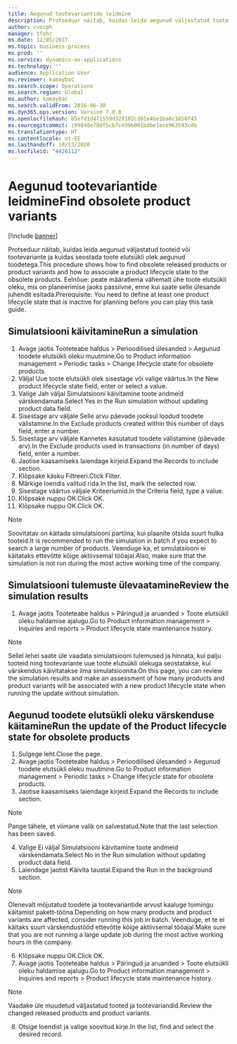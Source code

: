 ```yaml
---
title: Aegunud tootevariantide leidmine
description: Protseduur näitab, kuidas leida aegunud väljastatud tooteid või tootevariante ja kuidas seostada toote elutsükli olek aegunud toodetega.
author: cvocph
manager: tfehr
ms.date: 12/05/2017
ms.topic: business-process
ms.prod: ''
ms.service: dynamics-ax-applications
ms.technology: ''
audience: Application User
ms.reviewer: kamaybac
ms.search.scope: Operations
ms.search.region: Global
ms.author: kamaybac
ms.search.validFrom: 2016-06-30
ms.dyn365.ops.version: Version 7.0.0
ms.openlocfilehash: b5efd1d471559d320102cd81e4be1ba8c1858f45
ms.sourcegitcommit: 199848e78df5cb7c439b001bdbe1ece963593cdb
ms.translationtype: HT
ms.contentlocale: et-EE
ms.lasthandoff: 10/13/2020
ms.locfileid: "4426112"
---
```

# <a name="find-obsolete-product-variants"></a><span data-ttu-id="cd797-103">Aegunud tootevariantide leidmine</span><span class="sxs-lookup"><span data-stu-id="cd797-103">Find obsolete product variants</span></span> 

[!include [banner](../../includes/banner.md)]

<span data-ttu-id="cd797-104">Protseduur näitab, kuidas leida aegunud väljastatud tooteid või tootevariante ja kuidas seostada toote elutsükli olek aegunud toodetega.</span><span class="sxs-lookup"><span data-stu-id="cd797-104">This procedure shows how to find obsolete released products or product variants and how to associate a product lifecycle state to the obsolete products.</span></span> <span data-ttu-id="cd797-105">Eelnõue: peate määratlema vähemalt ühe toote elutsükli oleku, mis on planeerimise jaoks passiivne, enne kui saate selle ülesande juhendit esitada.</span><span class="sxs-lookup"><span data-stu-id="cd797-105">Prerequisite: You need to define at least one product lifecycle state that is inactive for planning before you can play this task guide.</span></span>


## <a name="run-a-simulation"></a><span data-ttu-id="cd797-106">Simulatsiooni käivitamine</span><span class="sxs-lookup"><span data-stu-id="cd797-106">Run a simulation</span></span>
1. <span data-ttu-id="cd797-107">Avage jaotis Tooteteabe haldus > Perioodilised ülesanded > Aegunud toodete elutsükli oleku muutmine.</span><span class="sxs-lookup"><span data-stu-id="cd797-107">Go to Product information management > Periodic tasks > Change lifecycle state for obsolete products.</span></span>
2. <span data-ttu-id="cd797-108">Väljal Uue toote elutsükli olek sisestage või valige väärtus.</span><span class="sxs-lookup"><span data-stu-id="cd797-108">In the New product lifecycle state field, enter or select a value.</span></span>
3. <span data-ttu-id="cd797-109">Valige Jah väljal Simulatsiooni käivitamine toote andmeid värskendamata.</span><span class="sxs-lookup"><span data-stu-id="cd797-109">Select Yes in the Run simulation without updating product data field.</span></span>
4. <span data-ttu-id="cd797-110">Sisestage arv väljale Selle arvu päevade jooksul loodud toodete välistamine.</span><span class="sxs-lookup"><span data-stu-id="cd797-110">In the Exclude products created within this number of days field, enter a number.</span></span>
5. <span data-ttu-id="cd797-111">Sisestage arv väljale Kannetes kasutatud toodete välistamine (päevade arv).</span><span class="sxs-lookup"><span data-stu-id="cd797-111">In the Exclude products used in transactions (in number of days) field, enter a number.</span></span>
6. <span data-ttu-id="cd797-112">Jaotise kaasamiseks laiendage kirjeid.</span><span class="sxs-lookup"><span data-stu-id="cd797-112">Expand the Records to include section.</span></span>
7. <span data-ttu-id="cd797-113">Klõpsake käsku Filtreeri.</span><span class="sxs-lookup"><span data-stu-id="cd797-113">Click Filter.</span></span>
8. <span data-ttu-id="cd797-114">Märkige loendis valitud rida.</span><span class="sxs-lookup"><span data-stu-id="cd797-114">In the list, mark the selected row.</span></span>
9. <span data-ttu-id="cd797-115">Sisestage väärtus väljale Kriteeriumid.</span><span class="sxs-lookup"><span data-stu-id="cd797-115">In the Criteria field, type a value.</span></span>
10. <span data-ttu-id="cd797-116">Klõpsake nuppu OK.</span><span class="sxs-lookup"><span data-stu-id="cd797-116">Click OK.</span></span>
11. <span data-ttu-id="cd797-117">Klõpsake nuppu OK.</span><span class="sxs-lookup"><span data-stu-id="cd797-117">Click OK.</span></span>

> [!NOTE]
> <span data-ttu-id="cd797-118">Soovitatav on käitada simulatsiooni partiina, kui plaanite otsida suurt hulka tooteid.</span><span class="sxs-lookup"><span data-stu-id="cd797-118">It is recommended to run the simulation in batch if you expect to search a large number of products.</span></span> <span data-ttu-id="cd797-119">Veenduge ka, et simulatsiooni ei käitataks ettevõtte kõige aktiivsemal tööajal.</span><span class="sxs-lookup"><span data-stu-id="cd797-119">Also, make sure that the simulation is not run during the most active working time of the company.</span></span>  

## <a name="review-the-simulation-results"></a><span data-ttu-id="cd797-120">Simulatsiooni tulemuste ülevaatamine</span><span class="sxs-lookup"><span data-stu-id="cd797-120">Review the simulation results</span></span>
1. <span data-ttu-id="cd797-121">Avage jaotis Tooteteabe haldus > Päringud ja aruanded > Toote elutsükli oleku haldamise ajalugu.</span><span class="sxs-lookup"><span data-stu-id="cd797-121">Go to Product information management > Inquiries and reports > Product lifecycle state maintenance history.</span></span>
   
> [!NOTE]
> <span data-ttu-id="cd797-122">Sellel lehel saate üle vaadata simulatsiooni tulemused ja hinnata, kui palju tooteid ning tootevariante uue toote elutsükli olekuga seostatakse, kui värskendus käivitatakse ilma simulatsioonita.</span><span class="sxs-lookup"><span data-stu-id="cd797-122">On this page, you can review the simulation results and make an assessment of how many products and product variants will be associated with a new product lifecycle state when running the update without simulation.</span></span>  

## <a name="run-the-update-of-the-product-lifecycle-state-for-obsolete-products"></a><span data-ttu-id="cd797-123">Aegunud toodete elutsükli oleku värskenduse käitamine</span><span class="sxs-lookup"><span data-stu-id="cd797-123">Run the update of the Product lifecycle state for obsolete products</span></span>
1. <span data-ttu-id="cd797-124">Sulgege leht.</span><span class="sxs-lookup"><span data-stu-id="cd797-124">Close the page.</span></span>
2. <span data-ttu-id="cd797-125">Avage jaotis Tooteteabe haldus > Perioodilised ülesanded > Aegunud toodete elutsükli oleku muutmine.</span><span class="sxs-lookup"><span data-stu-id="cd797-125">Go to Product information management > Periodic tasks > Change lifecycle state for obsolete products.</span></span>
3. <span data-ttu-id="cd797-126">Jaotise kaasamiseks laiendage kirjeid.</span><span class="sxs-lookup"><span data-stu-id="cd797-126">Expand the Records to include section.</span></span>

> [!NOTE]
> <span data-ttu-id="cd797-127">Pange tähele, et viimane valik on salvestatud.</span><span class="sxs-lookup"><span data-stu-id="cd797-127">Note that the last selection has been saved.</span></span>  

4. <span data-ttu-id="cd797-128">Valige Ei väljal Simulatsiooni käivitamine toote andmeid värskendamata.</span><span class="sxs-lookup"><span data-stu-id="cd797-128">Select No in the Run simulation without updating product data field.</span></span>
5. <span data-ttu-id="cd797-129">Laiendage jaotist Käivita taustal.</span><span class="sxs-lookup"><span data-stu-id="cd797-129">Expand the Run in the background section.</span></span>

> [!NOTE]
> <span data-ttu-id="cd797-130">Olenevalt mõjutatud toodete ja tootevariantide arvust kaaluge toimingu käitamist pakett-tööna.</span><span class="sxs-lookup"><span data-stu-id="cd797-130">Depending on how many products and product variants are affected, consider running this job in batch.</span></span> <span data-ttu-id="cd797-131">Veenduge, et te ei käitaks suurt värskendustööd ettevõtte kõige aktiivsemal tööajal.</span><span class="sxs-lookup"><span data-stu-id="cd797-131">Make sure that you are not running a large update job during the most active working hours in the company.</span></span>  

6. <span data-ttu-id="cd797-132">Klõpsake nuppu OK.</span><span class="sxs-lookup"><span data-stu-id="cd797-132">Click OK.</span></span>
7. <span data-ttu-id="cd797-133">Avage jaotis Tooteteabe haldus > Päringud ja aruanded > Toote elutsükli oleku haldamise ajalugu.</span><span class="sxs-lookup"><span data-stu-id="cd797-133">Go to Product information management > Inquiries and reports > Product lifecycle state maintenance history.</span></span>

> [!NOTE]
> <span data-ttu-id="cd797-134">Vaadake üle muudetud väljastatud tooted ja tootevariandid.</span><span class="sxs-lookup"><span data-stu-id="cd797-134">Review the changed released products and product variants.</span></span>  

8. <span data-ttu-id="cd797-135">Otsige loendist ja valige soovitud kirje.</span><span class="sxs-lookup"><span data-stu-id="cd797-135">In the list, find and select the desired record.</span></span>

